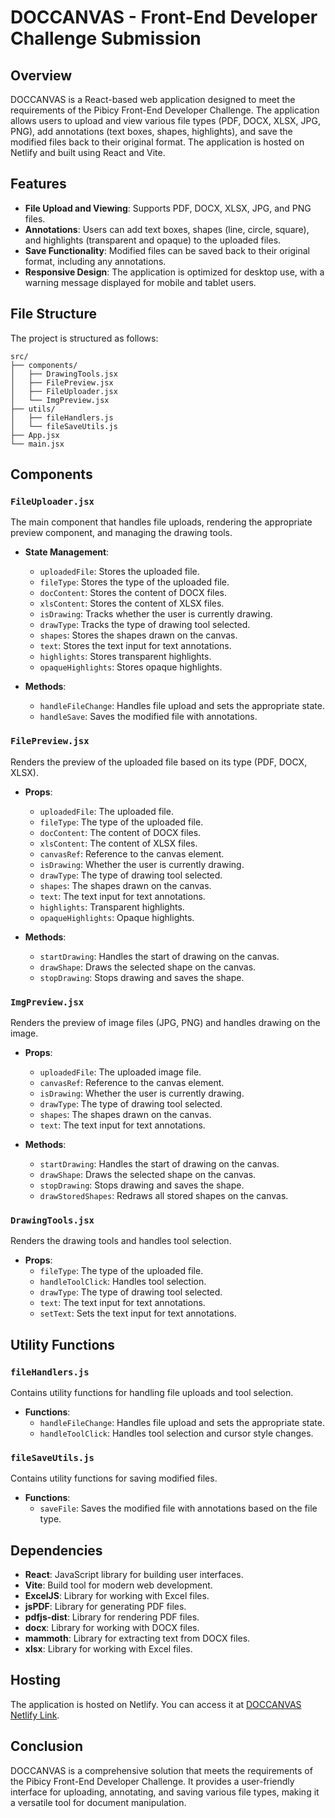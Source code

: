 # DOCCANVAS - Front-End Developer Challenge Submission

## Overview

DOCCANVAS is a React-based web application designed to meet the requirements of the Pibicy Front-End Developer Challenge. The application allows users to upload and view various file types (PDF, DOCX, XLSX, JPG, PNG), add annotations (text boxes, shapes, highlights), and save the modified files back to their original format. The application is hosted on Netlify and built using React and Vite.

## Features

- **File Upload and Viewing**: Supports PDF, DOCX, XLSX, JPG, and PNG files.
- **Annotations**: Users can add text boxes, shapes (line, circle, square), and highlights (transparent and opaque) to the uploaded files.
- **Save Functionality**: Modified files can be saved back to their original format, including any annotations.
- **Responsive Design**: The application is optimized for desktop use, with a warning message displayed for mobile and tablet users.

## File Structure

The project is structured as follows:

```
src/
├── components/
│   ├── DrawingTools.jsx
│   ├── FilePreview.jsx
│   ├── FileUploader.jsx
│   └── ImgPreview.jsx
├── utils/
│   ├── fileHandlers.js
│   └── fileSaveUtils.js
├── App.jsx
└── main.jsx
```

## Components

### `FileUploader.jsx`

The main component that handles file uploads, rendering the appropriate preview component, and managing the drawing tools.

- **State Management**:
  - `uploadedFile`: Stores the uploaded file.
  - `fileType`: Stores the type of the uploaded file.
  - `docContent`: Stores the content of DOCX files.
  - `xlsContent`: Stores the content of XLSX files.
  - `isDrawing`: Tracks whether the user is currently drawing.
  - `drawType`: Tracks the type of drawing tool selected.
  - `shapes`: Stores the shapes drawn on the canvas.
  - `text`: Stores the text input for text annotations.
  - `highlights`: Stores transparent highlights.
  - `opaqueHighlights`: Stores opaque highlights.

- **Methods**:
  - `handleFileChange`: Handles file upload and sets the appropriate state.
  - `handleSave`: Saves the modified file with annotations.

### `FilePreview.jsx`

Renders the preview of the uploaded file based on its type (PDF, DOCX, XLSX).

- **Props**:
  - `uploadedFile`: The uploaded file.
  - `fileType`: The type of the uploaded file.
  - `docContent`: The content of DOCX files.
  - `xlsContent`: The content of XLSX files.
  - `canvasRef`: Reference to the canvas element.
  - `isDrawing`: Whether the user is currently drawing.
  - `drawType`: The type of drawing tool selected.
  - `shapes`: The shapes drawn on the canvas.
  - `text`: The text input for text annotations.
  - `highlights`: Transparent highlights.
  - `opaqueHighlights`: Opaque highlights.

- **Methods**:
  - `startDrawing`: Handles the start of drawing on the canvas.
  - `drawShape`: Draws the selected shape on the canvas.
  - `stopDrawing`: Stops drawing and saves the shape.

### `ImgPreview.jsx`

Renders the preview of image files (JPG, PNG) and handles drawing on the image.

- **Props**:
  - `uploadedFile`: The uploaded image file.
  - `canvasRef`: Reference to the canvas element.
  - `isDrawing`: Whether the user is currently drawing.
  - `drawType`: The type of drawing tool selected.
  - `shapes`: The shapes drawn on the canvas.
  - `text`: The text input for text annotations.

- **Methods**:
  - `startDrawing`: Handles the start of drawing on the canvas.
  - `drawShape`: Draws the selected shape on the canvas.
  - `stopDrawing`: Stops drawing and saves the shape.
  - `drawStoredShapes`: Redraws all stored shapes on the canvas.

### `DrawingTools.jsx`

Renders the drawing tools and handles tool selection.

- **Props**:
  - `fileType`: The type of the uploaded file.
  - `handleToolClick`: Handles tool selection.
  - `drawType`: The type of drawing tool selected.
  - `text`: The text input for text annotations.
  - `setText`: Sets the text input for text annotations.

## Utility Functions

### `fileHandlers.js`

Contains utility functions for handling file uploads and tool selection.

- **Functions**:
  - `handleFileChange`: Handles file upload and sets the appropriate state.
  - `handleToolClick`: Handles tool selection and cursor style changes.

### `fileSaveUtils.js`

Contains utility functions for saving modified files.

- **Functions**:
  - `saveFile`: Saves the modified file with annotations based on the file type.

## Dependencies

- **React**: JavaScript library for building user interfaces.
- **Vite**: Build tool for modern web development.
- **ExcelJS**: Library for working with Excel files.
- **jsPDF**: Library for generating PDF files.
- **pdfjs-dist**: Library for rendering PDF files.
- **docx**: Library for working with DOCX files.
- **mammoth**: Library for extracting text from DOCX files.
- **xlsx**: Library for working with Excel files.

## Hosting

The application is hosted on Netlify. You can access it at [DOCCANVAS Netlify Link](https://asinhonore-doccanvas.netlify.app/).

## Conclusion

DOCCANVAS is a comprehensive solution that meets the requirements of the Pibicy Front-End Developer Challenge. It provides a user-friendly interface for uploading, annotating, and saving various file types, making it a versatile tool for document manipulation.
